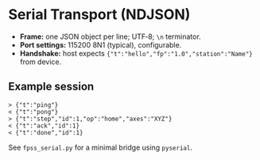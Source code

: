 # Serial Transport (NDJSON)

- **Frame:** one JSON object per line; UTF‑8; `\n` terminator.
- **Port settings:** 115200 8N1 (typical), configurable.
- **Handshake:** host expects `{"t":"hello","fp":"1.0","station":"Name"}` from device.

## Example session
```
> {"t":"ping"}
< {"t":"pong"}
> {"t":"step","id":1,"op":"home","axes":"XYZ"}
< {"t":"ack","id":1}
< {"t":"done","id":1}
```

See `fpss_serial.py` for a minimal bridge using `pyserial`.
